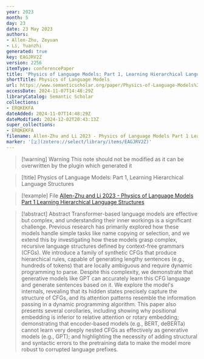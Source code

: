 ```yaml
---
year: 2023
month: 5
day: 23
date: 23 May 2023
authors:
- Allen-Zhu, Zeyuan
- Li, Yuanzhi
generated: true
key: EAGJRV2Z
version: 2256
itemType: conferencePaper
title: 'Physics of Language Models: Part 1, Learning Hierarchical Language Structures'
shortTitle: Physics of Language Models
url: https://www.semanticscholar.org/paper/Physics-of-Language-Models%3A-Part-1%2C-Learning-Allen-Zhu-Li/656d40a68662ac480a6c56677f7fc12aad26a50e
accessDate: 2024-11-07T14:48:29Z
libraryCatalog: Semantic Scholar
collections:
- ERQKEKFA
dateAdded: 2024-11-07T14:48:29Z
dateModified: 2024-12-02T20:43:13Z
super_collections:
- ERQKEKFA
filename: Allen-Zhu and Li 2023 - Physics of Language Models Part 1 Learning Hierarchical Language Structures
marker: '[🇿](zotero://select/library/items/EAGJRV2Z)'
---
```



 > 
 > \[!warning\] Warning
 > This note should not be modified as it can be overwritten by the plugin which generated it

 > 
 > \[!title\] Physics of Language Models: Part 1, Learning Hierarchical Language Structures

 > 
 > \[!example\] File
 > [Allen-Zhu and Li 2023 - Physics of Language Models Part 1 Learning Hierarchical Language Structures](Allen-Zhu%20and%20Li%202023%20-%20Physics%20of%20Language%20Models%20Part%201%20Learning%20Hierarchical%20Language%20Structures.pdf)

 > 
 > \[!abstract\] Abstract
 > Transformer-based language models are effective but complex, and understanding their inner workings is a significant challenge. Previous research has primarily explored how these models handle simple tasks like name copying or selection, and we extend this by investigating how these models grasp complex, recursive language structures defined by context-free grammars (CFGs). We introduce a family of synthetic CFGs that produce hierarchical rules, capable of generating lengthy sentences (e.g., hundreds of tokens) that are locally ambiguous and require dynamic programming to parse. Despite this complexity, we demonstrate that generative models like GPT can accurately learn this CFG language and generate sentences based on it. We explore the model's internals, revealing that its hidden states precisely capture the structure of CFGs, and its attention patterns resemble the information passing in a dynamic programming algorithm. This paper also presents several corollaries, including showing why positional embedding is inferior to relative attention or rotary embedding; demonstrating that encoder-based models (e.g., BERT, deBERTa) cannot learn very deeply nested CFGs as effectively as generative models (e.g., GPT); and highlighting the necessity of adding structural and syntactic errors to the pretraining data to make the model more robust to corrupted language prefixes.
